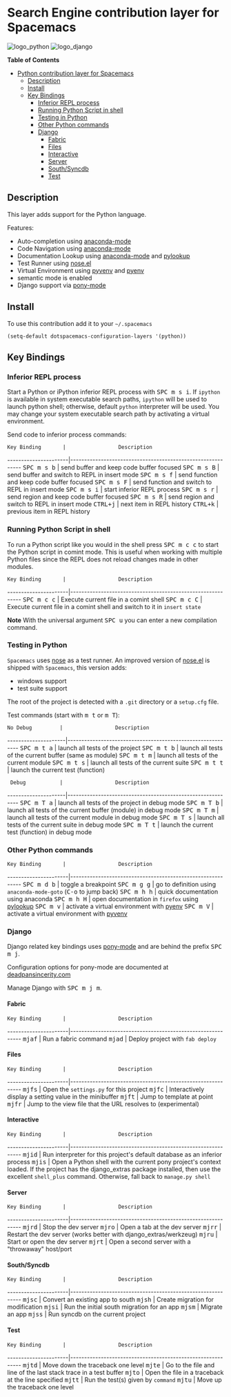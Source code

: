 # Search Engine contribution layer for Spacemacs

![logo_python](img/python.png) ![logo_django](img/django.png)

<!-- markdown-toc start - Don't edit this section. Run M-x markdown-toc/generate-toc again -->
**Table of Contents**

- [Python contribution layer for Spacemacs](#python-contribution-layer-for-spacemacs)
    - [Description](#description)
    - [Install](#install)
    - [Key Bindings](#key-bindings)
        - [Inferior REPL process](#inferior-repl-process)
        - [Running Python Script in shell](#running-python-script-in-shell)
        - [Testing in Python](#testing-in-python)
        - [Other Python commands](#other-python-commands)
        - [Django](#django)
            - [Fabric](#fabric)
            - [Files](#files)
            - [Interactive](#interactive)
            - [Server](#server)
            - [South/Syncdb](#southsyncdb)
            - [Test](#test)

<!-- markdown-toc end -->

## Description

This layer adds support for the Python language.

Features:
- Auto-completion using [anaconda-mode][]
- Code Navigation using  [anaconda-mode][]
- Documentation Lookup using  [anaconda-mode][] and [pylookup][]
- Test Runner using [nose.el][]
- Virtual Environment using [pyvenv][] and [pyenv][]
- semantic mode is enabled
- Django support via [pony-mode][]

## Install

To use this contribution add it to your `~/.spacemacs`

```elisp
(setq-default dotspacemacs-configuration-layers '(python))
```

## Key Bindings

### Inferior REPL process

Start a Python or iPython inferior REPL process with <kbd>SPC m s i</kbd>.
If `ipython` is available in system executable search paths, `ipython`
will be used to launch python shell; otherwise, default `python`
interpreter will be used.  You may change your system executable
search path by activating a virtual environment.

Send code to inferior process commands:

    Key Binding       |                 Description
----------------------|------------------------------------------------------------
<kbd>SPC m s b</kbd>  | send buffer and keep code buffer focused
<kbd>SPC m s B</kbd>  | send buffer and switch to REPL in insert mode
<kbd>SPC m s f</kbd>  | send function and keep code buffer focused
<kbd>SPC m s F</kbd>  | send function and switch to REPL in insert mode
<kbd>SPC m s i</kbd>  | start inferior REPL process
<kbd>SPC m s r</kbd>  | send region and keep code buffer focused
<kbd>SPC m s R</kbd>  | send region and switch to REPL in insert mode
<kbd>CTRL+j</kbd>     | next item in REPL history
<kbd>CTRL+k</kbd>     | previous item in REPL history

### Running Python Script in shell

To run a Python script like you would in the shell press <kbd>SPC m c c</kbd>
to start the Python script in comint mode. This is useful when working with
multiple Python files since the REPL does not reload changes made in other
modules.

    Key Binding       |                 Description
----------------------|------------------------------------------------------------
<kbd>SPC m c c</kbd>  | Execute current file in a comint shell
<kbd>SPC m c C</kbd>  | Execute current file in a comint shell and switch to it in `insert state`

**Note** With the universal argument <kbd>SPC u</kbd> you can enter a new
compilation command.

### Testing in Python

`Spacemacs` uses [nose][nose] as a test runner. An improved version of
[nose.el][nose.el] is shipped with `Spacemacs`, this version adds:
- windows support
- test suite support

The root of the project is detected with a `.git` directory or a `setup.cfg` file.

Test commands (start with <kbd>m t</kbd> or <kbd>m T</kbd>):

    No Debug         |                 Description
---------------------|------------------------------------------------------------
<kbd>SPC m t a</kbd> | launch all tests of the project
<kbd>SPC m t b</kbd> | launch all tests of the current buffer (same as module)
<kbd>SPC m t m</kbd> | launch all tests of the current module
<kbd>SPC m t s</kbd> | launch all tests of the current suite
<kbd>SPC m t t</kbd> | launch the current test (function)

     Debug           |                 Description
---------------------|------------------------------------------------------------
<kbd>SPC m T a</kbd> | launch all tests of the project in debug mode
<kbd>SPC m T b</kbd> | launch all tests of the current buffer (module) in debug mode
<kbd>SPC m T m</kbd> | launch all tests of the current module in debug mode
<kbd>SPC m T s</kbd> | launch all tests of the current suite in debug mode
<kbd>SPC m T t</kbd> | launch the current test (function) in debug mode

### Other Python commands

    Key Binding       |                 Description
----------------------|------------------------------------------------------------
<kbd>SPC m d b</kbd>  | toggle a breakpoint
<kbd>SPC m g g</kbd>  | go to definition using `anaconda-mode-goto` (<kbd>C-o</kbd> to jump back)
<kbd>SPC m h h</kbd>  | quick documentation using anaconda
<kbd>SPC m h H</kbd>  | open documentation in `firefox` using [pylookup][pylookup]
<kbd>SPC m v</kbd>    | activate a virtual environment with [pyenv][pyenv]
<kbd>SPC m V</kbd>    | activate a virtual environment with [pyvenv][pyvenv]

### Django

Django related key bindings uses [pony-mode][] and are behind the prefix
<kbd>SPC m j</kbd>.

Configuration options for pony-mode are documented at
[deadpansincerity.com](http://www.deadpansincerity.com/docs/pony/configuration.html)

Manage Django with <kbd>SPC m j m</kbd>.

#### Fabric

    Key Binding       |                 Description
----------------------|------------------------------------------------------------
<kbd>mjaf</kbd>       | Run a fabric command
<kbd>mjad</kbd>       | Deploy project with `fab deploy`

#### Files

    Key Binding       |                 Description
----------------------|------------------------------------------------------------
<kbd>mjfs</kbd>       | Open the `settings.py` for this project
<kbd>mjfc</kbd>       | Interactively display a setting value in the minibuffer
<kbd>mjft</kbd>       | Jump to template at point
<kbd>mjfr</kbd>       | Jump to the view file that the URL resolves to (experimental)

#### Interactive

    Key Binding       |                 Description
----------------------|------------------------------------------------------------
<kbd>mjid</kbd>       | Run interpreter for this project's default database as an inferior process
<kbd>mjis</kbd>       | Open a Python shell with the current pony project's context loaded. If the project has the django_extras package installed, then use the excellent `shell_plus` command. Otherwise, fall back to `manage.py shell`

#### Server

    Key Binding       |                 Description
----------------------|------------------------------------------------------------
<kbd>mjrd</kbd>       | Stop the dev server
<kbd>mjro</kbd>       | Open a tab at the dev server
<kbd>mjrr</kbd>       | Restart the dev server (works better with django_extras/werkzeug)
<kbd>mjru</kbd>       | Start or open the dev server
<kbd>mjrt</kbd>       | Open a second server with a "throwaway" host/port

#### South/Syncdb

    Key Binding       |                 Description
----------------------|------------------------------------------------------------
<kbd>mjsc</kbd>       | Convert an existing app to south
<kbd>mjsh</kbd>       | Create migration for modification
<kbd>mjsi</kbd>       | Run the initial south migration for an app
<kbd>mjsm</kbd>       | Migrate an app
<kbd>mjss</kbd>       | Run syncdb on the current project

#### Test

    Key Binding       |                 Description
----------------------|------------------------------------------------------------
<kbd>mjtd</kbd>       | Move down the traceback one level
<kbd>mjte</kbd>       | Go to the file and line of the last stack trace in a test buffer
<kbd>mjto</kbd>       | Open the file in a traceback at the line specified
<kbd>mjtt</kbd>       | Run the test(s) given by `command`
<kbd>mjtu</kbd>       | Move up the traceback one level


[anaconda-mode]: https://github.com/proofit404/anaconda-mode
[pyvenv]: https://github.com/jorgenschaefer/pyvenv
[pyenv]: https://github.com/yyuu/pyenv
[pylookup]: https://github.com/tsgates/pylookup
[nose]: https://github.com/nose-devs/nose/
[nose.el]: https://github.com/syl20bnr/nose.el
[pony-mode]: https://github.com/davidmiller/pony-mode
